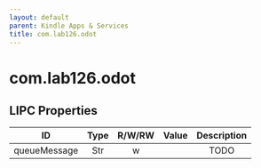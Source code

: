 ```yaml
---
layout: default
parent: Kindle Apps & Services
title: com.lab126.odot
---
```


# com.lab126.odot

## LIPC Properties

| ID           | Type | R/W/RW | Value | Description |
|:------------:|:----:|:------:|:-----:|:-----------:|
| queueMessage | Str  | w      |       | TODO        |